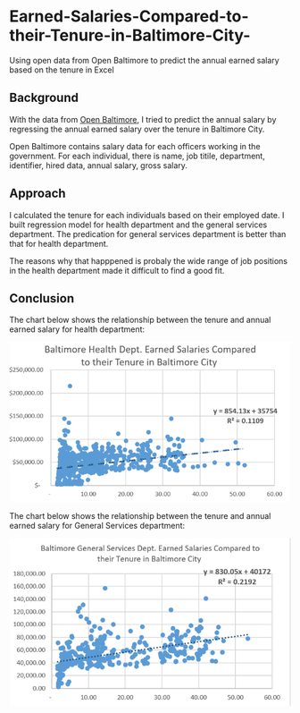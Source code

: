 # Earned-Salaries-Compared-to-their-Tenure-in-Baltimore-City-

Using open data from Open Baltimore to predict the annual earned salary based on the tenure in Excel
## Background
With the data from [Open Baltimore](https://data.baltimorecity.gov/), I tried to predict the annual salary by regressing the annual earned salary over the tenure in Baltimore City. 

Open Baltimore contains salary data for each officers working in the government. For each individual, there is name, job titile, department, identifier, hired data, annual salary, gross salary.

## Approach
I calculated the tenure for each individuals based on their employed date. I built regression model for health department and the general services department. The predication for general services department is better than that for health department.

The reasons why that happpened is probaly the wide range of job positions in the health department made it difficult to find a good fit.

## Conclusion
The chart below shows the relationship between the tenure and annual earned salary for health department:

![alt text](https://github.com/lshan6/Baltimore-Health-Dept.-Earned-Salaries-Compared-to-their-Tenure-in-Baltimore-City-/blob/master/baltimore%20city.PNG)

The chart below shows the relationship between the tenure and annual earned salary for General Services department:

![alt text](https://github.com/lshan6/Baltimore-Health-Dept.-Earned-Salaries-Compared-to-their-Tenure-in-Baltimore-City-/blob/master/generalservices.PNG)
